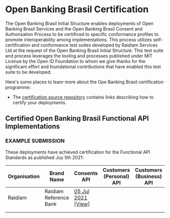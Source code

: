 # Open Banking Brasil Certification

The Open Banking Brasil Initial Structure enables deployments of Open Banking Brasil Services and the Open Banking Brasil Consent and Authorisation Process to be certificed to specific conformance profiles to promote interoperability among implementations. This process utilizes self-certification and conformance test suites developed by Raidiam Services Ltd at the request of the Open Banking Brasil Initial Structure. This test suite and process leverages the tooling and processes published under MIT License by the Open ID Foundation to whom we give thanks for the significant effort and foundational contributions that have enabled this test suite to be developed.

Here's some places to leanr more about the Ope Banking Brasil certification programme:

* The [certification source repository](https://gitlab.com/obb1/certification) contains links describing how to certify your deployments.

## Certified Open Banking Brasil Functional API Implementations

### EXAMPLE SUBMISSION

These deployments have achieved certification for the Functional API Standards as published Juy 5th 2021:

| Organisation | Brand Name             | Consents API                                                                                                                              | Customers (Personal) API | Customers (Business) API | Resources API | Registrations API | Accounts API | Credit Cards API | Credit Operations API |
|--------------|------------------------|-------------------------------------------------------------------------------------------------------------------------------------------|--------------------------|--------------------------|---------------|-------------------|--------------|------------------|-----------------------|
| Raidiam      | Raidiam Reference Bank | [05 Jul 2021](./submissions/function/accounts/1.0.0-rc6.7/raidiamxxxx.zip) [[View]](https://web.conformance.com/link/to/public/plan.html) |                          |                          |               |                   |              |                  |                       |
|              |                        |                                                                                                                                           |                          |                          |               |                   |              |                  |                       |
|              |                        |                                                                                                                                           |                          |                          |               |                   |              |                  |                       |
